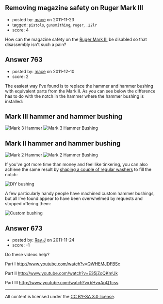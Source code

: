 ## Removing magazine safety on Ruger Mark III

- posted by: [mace](https://stackexchange.com/users/-1/163-mace) on 2011-11-23
- tagged: `pistols`, `gunsmithing`, `ruger`, `.22lr`
- score: 4

How can the magazine safety on the [Ruger Mark III][1] be disabled so that disassembly isn't such a pain?


  [1]: http://en.wikipedia.org/wiki/Ruger_mark_III


## Answer 763

- posted by: [mace](https://stackexchange.com/users/-1/163-mace) on 2011-12-10
- score: 2

<p>The easiest way I've found is to replace the hammer and hammer bushing with equivalent parts from the Mark II. As you can see below the difference has to do with the notch in the hammer where the hammer bushing is installed:</p>

<h2>Mark III hammer and hammer bushing</h2>

<p><img src="http://i.stack.imgur.com/LL2nC.jpg" alt="Mark 3 Hammer">
<img src="http://i.stack.imgur.com/RSFGYm.jpg" alt="Mark 3 Hammer Bushing"></p>

<h2>Mark II hammer and hammer bushing</h2>

<p><img src="http://i.stack.imgur.com/cQjoBm.jpg" alt="Mark 2 Hammer">
<img src="http://i.stack.imgur.com/xaBfIs.jpg" alt="Mark 2 Hammer Bushing"></p>

<p>If you've got more time than money and feel like tinkering, you can also achieve the same result by <a href="http://guntalk-online.com/forum/viewtopic.php?t=387" rel="nofollow">shaping a couple of regular washers</a> to fill the notch:</p>

<p><img src="http://i.stack.imgur.com/ZImMh.jpg" alt="DIY bushing"></p>

<p>A few particularly handy people have machined custom hammer bushings, but all I've found appear to have been overwhelmed by requests and stopped offering them:</p>

<p><img src="http://i.stack.imgur.com/lRlSd.jpg" alt="Custom bushing"></p>



## Answer 673

- posted by: [Ray J](https://stackexchange.com/users/-1/166-ray-j) on 2011-11-24
- score: -1

Do these videos help?

Part I    http://www.youtube.com/watch?v=QWHEMJDFBSc

Part II   http://www.youtube.com/watch?v=E35jZoQKmUk

Part III  http://www.youtube.com/watch?v=bHvqApQTcss 




---

All content is licensed under the [CC BY-SA 3.0 license](https://creativecommons.org/licenses/by-sa/3.0/).
